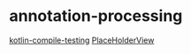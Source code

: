 # annotation-processing

[kotlin-compile-testing](https://github.com/tschuchortdev/kotlin-compile-testing)
[PlaceHolderView](https://github.com/janishar/PlaceHolderView)
